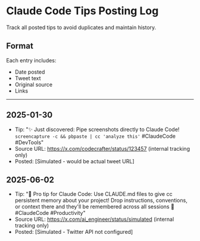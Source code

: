 # Claude Code Tips Posting Log

Track all posted tips to avoid duplicates and maintain history.

## Format
Each entry includes:
- Date posted
- Tweet text
- Original source
- Links

---

## 2025-01-30
- Tip: "✨ Just discovered: Pipe screenshots directly to Claude Code! `screencapture -c && pbpaste | cc 'analyze this'` #ClaudeCode #DevTools"
- Source URL: https://x.com/codecrafter/status/123457 (internal tracking only)
- Posted: [Simulated - would be actual tweet URL]

## 2025-06-02
- Tip: "🎯 Pro tip for Claude Code: Use CLAUDE.md files to give cc persistent memory about your project! Drop instructions, conventions, or context there and they'll be remembered across all sessions 🧠 #ClaudeCode #Productivity"
- Source URL: https://x.com/ai_engineer/status/simulated (internal tracking only)
- Posted: [Simulated - Twitter API not configured]